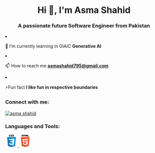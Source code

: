 <h1 align="center">Hi 👋, I'm Asma Shahid</h1>
<h3 align="center">A passionate future Software Engineer from Pakistan</h3>
<imgalign="right"alt="coding"width="400"src="![image](https://github.com/Asma795/Asma795/assets/152914866/44a7f343-17ee-44cd-a3c6-cc8ab30f4a82)
"

- 🌱 I’m currently learning in GIAIC **Generative AI**

- 📫 How to reach me **asmashahid795@gmail.com**

- ⚡Fun fact **I like fun in respective boundaries**

<h3 align="left">Connect with me:</h3>
<p align="left">
<a href="https://linkedin.com/in/asma shahid" target="blank"><img align="center" src="https://raw.githubusercontent.com/rahuldkjain/github-profile-readme-generator/master/src/images/icons/Social/linked-in-alt.svg" alt="asma shahid" height="30" width="40" /></a>
</p>

<h3 align="left">Languages and Tools:</h3>
<p align="left"> <a href="https://www.w3schools.com/css/" target="_blank" rel="noreferrer"> <img src="https://raw.githubusercontent.com/devicons/devicon/master/icons/css3/css3-original-wordmark.svg" alt="css3" width="40" height="40"/> </a> <a href="https://www.w3.org/html/" target="_blank" rel="noreferrer"> <img src="https://raw.githubusercontent.com/devicons/devicon/master/icons/html5/html5-original-wordmark.svg" alt="html5" width="40" height="40"/> </a> </p>
